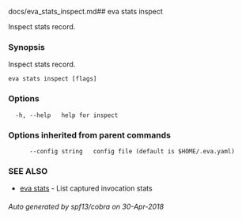 docs/eva_stats_inspect.md## eva stats inspect

Inspect stats record.

### Synopsis

Inspect stats record.

```
eva stats inspect [flags]
```

### Options

```
  -h, --help   help for inspect
```

### Options inherited from parent commands

```
      --config string   config file (default is $HOME/.eva.yaml)
```

### SEE ALSO

* [eva stats](eva_stats.md)	 - List captured invocation stats

###### Auto generated by spf13/cobra on 30-Apr-2018
